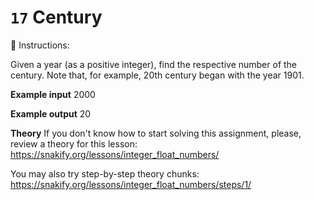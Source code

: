# `17` Century

📝 Instructions:

Given a year (as a positive integer), find the respective number of the century. Note that, for example, 20th century began with the year 1901.

**Example input**
2000

**Example output**
20

**Theory**
If you don't know how to start solving this assignment, please, review a theory for this lesson:
https://snakify.org/lessons/integer_float_numbers/

You may also try step-by-step theory chunks:
https://snakify.org/lessons/integer_float_numbers/steps/1/